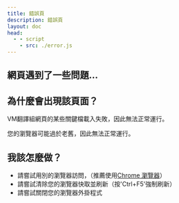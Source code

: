 ```yaml
---
title: 錯誤頁
description: 錯誤頁
layout: doc
head:
  - - script
    - src: ./error.js
---
```


## 網頁遇到了一些問題...

## 為什麼會出現該頁面？

VM翻譯組網頁的某些關鍵檔載入失敗，因此無法正常運行。

您的瀏覽器可能過於老舊，因此無法正常運行。

## 我該怎麼做？

- 請嘗試用別的瀏覽器訪問，（推薦使用[Chrome 瀏覽器](https://google.com/chrome)）
- 請嘗試清除您的瀏覽器快取並刷新（按'Ctrl+F5'強制刷新）
- 請嘗試關閉您的瀏覽器外掛程式
